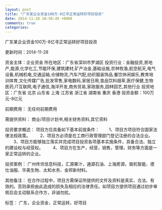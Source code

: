 ```yaml
---
layout: post
title: "广东某企业资金100万-8亿寻正常运转好项目投资"
date: 2014-11-28 10:58:49 +0800
comments: true
categories: 
---
```

广东某企业资金100万-8亿寻正常运转好项目投资



更新时间：2014-11-28

资金主体：企业资金
所在地区：广东省深圳市罗湖区
投资行业：金融投资,房地产,能源,化学化工,节能环保,建筑建材,矿产冶金,基础设施,农林牧渔,航空航天,电气设备,机械机电,交通运输,仓储物流,汽车汽配,纺织服装饰品,餐饮休闲娱乐,教育培训体育,文化传媒广告,批发零售,家电数码,家居日用,食品饮料烟草,医疗保健,生物医药,IT互联网,电子通信,海洋开发,商务贸易,家政服务,园林园艺,其他行业
投资地区：广东省 北京 山东省 上海 江苏省 浙江省 湖南省 重庆 香港
投资金额：100万元-8亿元

前期费用：
无任何前期费用

需提供资料：
商业/项目计划书,相关财务资料,其它资料

投资要求概述：
项目方应具备如下基本前提条件：
　　1、项目方项目符合国家法律法规政策。
　　2、项目方必须是在工商行政管理部门登记注册的合法企业。
　　3、项目方能够独立落实并完成项目投资各项基本实施条件，具备合法、独立的建设权与经营权。
　　4、项目方在生产，经营，销售，管理，财务等方面是一家正常运转的企业。

投资案例：
广州传讯信息科技，汇源果汁，通源石油、上海房源，玻机智能、德仕油服、华美生物、太和水务、金邦新材料。

其他备注：
在合作过程中，项目方需保证所提供的文件及资料是真实、合法、有效的。否则承担由此造成的损失及相应的法律责任。如项目方提供项目通过初步审核后会主动联系合作方，非诚勿扰。

标签：
广东，企业资金，正常运转，好项目

